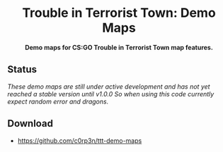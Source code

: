 <h1 align="center">
    Trouble in Terrorist Town: Demo Maps
</h1>
<p align="center">
    <strong>Demo maps for CS:GO Trouble in Terrorist Town map features.</strong>
</p>

## Status

*These demo maps are still under active development and has not yet reached a stable
version until v1.0.0 So when using this code currently expect random error and
dragons.*

## Download
 - https://github.com/c0rp3n/ttt-demo-maps
